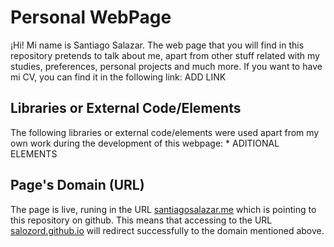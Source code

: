 # Personal WebPage
¡Hi! Mi name is Santiago Salazar. The web page that you will find in this repository pretends to talk about me, apart from other stuff related with my studies, preferences, personal projects and much more.
If you want to have mi CV, you can find it in the following link:
ADD LINK

## Libraries or External Code/Elements
The following libraries or external code/elements were used apart from my own work during the development of this webpage:
    * ADITIONAL ELEMENTS

## Page's Domain (URL)
The page is live, runing in the URL [santiagosalazar.me](https://santiagosalazar.me) which is pointing to this repository on github. This means that accessing to the URL [salozord.github.io](https://salozord.github.io) will redirect successfully to the domain mentioned above. 
